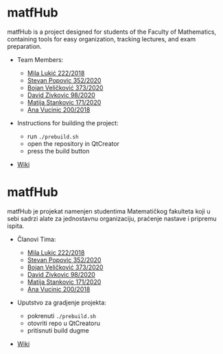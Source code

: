 # matfHub

matfHub is a project designed for students of the Faculty of Mathematics, containing tools for easy organization, tracking lectures, and exam preparation.

- Team Members:
    - [Mila Lukić 222/2018](https://gitlab.com/lmila)
    - [Stevan Popovic 352/2020](https://gitlab.com/Spera97)
    - [Bojan Veličković 373/2020](https://gitlab.com/EUFrosty)
    - [David Zivkovic 98/2020](https://gitlab.com/DzzzD)
    - [Matija Stankovic 171/2020](https://gitlab.com/matija0201)
    - [Ana Vucinic 200/2018](https://gitlab.com/6ananaana)

- Instructions for building the project:
   - run `./prebuild.sh`
   - open the repository in QtCreator
   - press the build button

- [Wiki](https://gitlab.com/matf-bg-ac-rs/course-rs/projects-2023-2024/matfHub/-/wikis/home)


# matfHub

matfHub je projekat namenjen studentima Matematičkog fakulteta koji u sebi sadrzi alate za jednostavnu organizaciju, praćenje nastave i pripremu ispita.

- Članovi Tima:
    - <a href="https://gitlab.com/lmila">Mila Lukic 222/2018</a>
    - <a href="https://gitlab.com/Spera97">Stevan Popovic 352/2020</a>
    - <a href="https://gitlab.com/EUFrosty">Bojan Veličković 373/2020</a>
    - <a href="https://gitlab.com/DzzzD">David Zivkovic 98/2020</a>
    - <a href="https://gitlab.com/matija0201">Matija Stankovic 171/2020</a>
    - <a href="https://gitlab.com/6ananaana">Ana Vucinic 200/2018</a>


- Uputstvo za gradjenje projekta:
   - pokrenuti `./prebuild.sh`
   - otovriti repo u QtCreatoru
   - pritisnuti build dugme

- <a href="https://gitlab.com/matf-bg-ac-rs/course-rs/projects-2023-2024/matfHub/-/wikis/home">Wiki</a>
